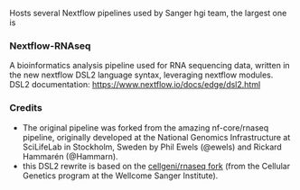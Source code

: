 Hosts several Nextflow pipelines used by Sanger hgi team, the largest one is 

### Nextflow-RNAseq

A bioinformatics analysis pipeline used for RNA sequencing data, written in the new nextflow DSL2 language syntax, leveraging nextflow modules.  
DSL2 documentation: https://www.nextflow.io/docs/edge/dsl2.html     

### Credits
- The original pipeline was forked from the amazing nf-core/rnaseq pipeline, originally developed at the National Genomics Infrastructure at SciLifeLab in Stockholm, Sweden by Phil Ewels (@ewels) and Rickard Hammarén (@Hammarn).
- this DSL2 rewrite is based on the [cellgeni/rnaseq fork](https://github.com/cellgeni/rnaseq) (from the Cellular Genetics program at the Wellcome Sanger Institute).
